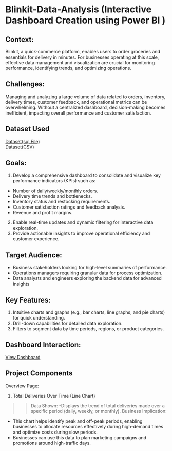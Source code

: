 # Blinkit-Data-Analysis (Interactive Dashboard Creation using Power BI )


## Context:
Blinkit, a quick-commerce platform, enables users to order groceries and essentials for delivery in minutes. For businesses operating at this scale, effective data management and visualization are crucial for monitoring performance, identifying trends, and optimizing operations.

## Challenges:
Managing and analyzing a large volume of data related to orders, inventory, delivery times, customer feedback, and operational metrics can be overwhelming. Without a centralized dashboard, decision-making becomes inefficient, impacting overall performance and customer satisfaction.

## Dataset Used
  <a href="https://drive.google.com/drive/folders/1YABI83p-avjx69PSyjB77tgrMXFZpulS?usp=drive_link">Dataset(sql File)<a/>
<br>
 <a href="https://drive.google.com/drive/folders/1jxsJ9g_41sBfTbZdwlQ_KhIGiQA1SMkq?usp=drive_link">Dataset(CSV)<a/>

## Goals:
1. Develop a comprehensive dashboard to consolidate and visualize key performance indicators (KPIs) such as:
- Number of daily/weekly/monthly orders.
- Delivery time trends and bottlenecks.
- Inventory status and restocking requirements.
- Customer satisfaction ratings and feedback analysis.
- Revenue and profit margins.

2. Enable real-time updates and dynamic filtering for interactive data exploration.
3. Provide actionable insights to improve operational efficiency and customer
experience.

## Target Audience:
- Business stakeholders looking for high-level summaries of performance.
- Operations managers requiring granular data for process optimization.
- Data analysts and engineers exploring the backend data for advanced insights

## Key Features:
1. Intuitive charts and graphs (e.g., bar charts, line graphs, and pie charts) for quick understanding.
2. Drill-down capabilities for detailed data exploration.
3. Filters to segment data by time periods, regions, or product categories.

## Dashboard Interaction:
<a href="https://drive.google.com/file/d/1evtp4dLsFZI4Xrsqb9JKruDcMrgOBMmr/view?usp=sharing">View Dashboard <a/>


## Project Components
Overview Page:
1. Total Deliveries Over Time (Line Chart)
>> Data Shown:
-Displays the trend of total deliveries made over a specific period (daily, weekly, or monthly).
>> Business Implication:
- This chart helps identify peak and off-peak periods, enabling businesses to allocate resources effectively during high-demand times and optimize costs during slow periods.
- Businesses can use this data to plan marketing campaigns and promotions around high-traffic days.



